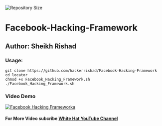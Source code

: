 ![Repository Size](https://img.shields.io/github/repo-size/hackerrishad/Facebook-Hacking-Framework)
# Facebook-Hacking-Framework

## Author: Sheikh Rishad

### Usage:
```
git clone https://github.com/hackerrishad/Facebook-Hacking-Framework
cd locator
chmod +x Facebook_Hacking_Framework.sh
./Facebook_Hacking_Framework.sh
```

### Video Demo
[![Facebook Hacking Frameworka](https://img.youtube.com/vi/CwAhaq5gFO0/hqdefault.jpg)](https://youtu.be/CwAhaq5gFO0)
#### For More Video subcribe <a href="https://www.youtube.com/channel/UC1fEi8WxLne8dxsAZ5OU8bw">White Hat YouTube Channel</a>

